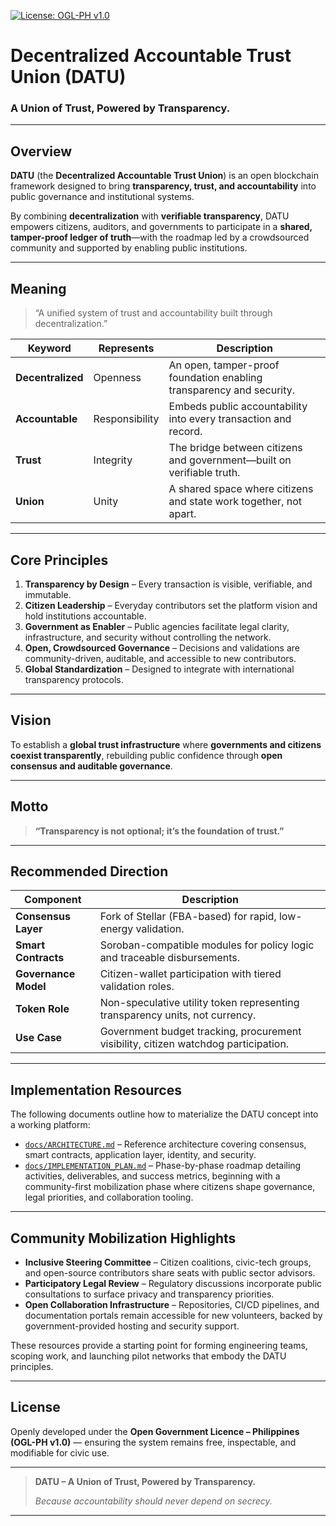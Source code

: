 [![License: OGL-PH v1.0](https://img.shields.io/badge/License-OGL--PH%20v1.0-brightgreen.svg)](https://datuph.org/licence/ogl-ph-v1)
# Decentralized Accountable Trust Union (DATU)

### A Union of Trust, Powered by Transparency.

---

## Overview

**DATU** (the **Decentralized Accountable Trust Union**) is an open blockchain framework designed to bring **transparency, trust, and accountability** into public governance and institutional systems.

By combining **decentralization** with **verifiable transparency**, DATU empowers citizens, auditors, and governments to participate in a **shared, tamper-proof ledger of truth**—with the roadmap led by a crowdsourced community and supported by enabling public institutions.

---

## Meaning

> “A unified system of trust and accountability built through decentralization.”

| Keyword | Represents | Description |
|----------|-------------|--------------|
| **Decentralized** | Openness | An open, tamper-proof foundation enabling transparency and security. |
| **Accountable** | Responsibility | Embeds public accountability into every transaction and record. |
| **Trust** | Integrity | The bridge between citizens and government—built on verifiable truth. |
| **Union** | Unity | A shared space where citizens and state work together, not apart. |

---

## Core Principles

1. **Transparency by Design** – Every transaction is visible, verifiable, and immutable.
2. **Citizen Leadership** – Everyday contributors set the platform vision and hold institutions accountable.
3. **Government as Enabler** – Public agencies facilitate legal clarity, infrastructure, and security without controlling the network.
4. **Open, Crowdsourced Governance** – Decisions and validations are community-driven, auditable, and accessible to new contributors.
5. **Global Standardization** – Designed to integrate with international transparency protocols.

---

## Vision

To establish a **global trust infrastructure** where **governments and citizens coexist transparently**, rebuilding public confidence through **open consensus and auditable governance**.

---

## Motto

> **“Transparency is not optional; it’s the foundation of trust.”**

---

## Recommended Direction

| Component | Description |
|------------|--------------|
| **Consensus Layer** | Fork of Stellar (FBA-based) for rapid, low-energy validation. |
| **Smart Contracts** | Soroban-compatible modules for policy logic and traceable disbursements. |
| **Governance Model** | Citizen-wallet participation with tiered validation roles. |
| **Token Role** | Non-speculative utility token representing transparency units, not currency. |
| **Use Case** | Government budget tracking, procurement visibility, citizen watchdog participation. |

---

## Implementation Resources

The following documents outline how to materialize the DATU concept into a working platform:

* [`docs/ARCHITECTURE.md`](docs/ARCHITECTURE.md) – Reference architecture covering consensus, smart contracts, application layer, identity, and security.
* [`docs/IMPLEMENTATION_PLAN.md`](docs/IMPLEMENTATION_PLAN.md) – Phase-by-phase roadmap detailing activities, deliverables, and success metrics, beginning with a community-first mobilization phase where citizens shape governance, legal priorities, and collaboration tooling.

---

## Community Mobilization Highlights

* **Inclusive Steering Committee** – Citizen coalitions, civic-tech groups, and open-source contributors share seats with public sector advisors.
* **Participatory Legal Review** – Regulatory discussions incorporate public consultations to surface privacy and transparency priorities.
* **Open Collaboration Infrastructure** – Repositories, CI/CD pipelines, and documentation portals remain accessible for new volunteers, backed by government-provided hosting and security support.

These resources provide a starting point for forming engineering teams, scoping work, and launching pilot networks that embody the DATU principles.

---

## License

Openly developed under the **Open Government Licence – Philippines (OGL-PH v1.0)** — ensuring the system remains free, inspectable, and modifiable for civic use.

---

> **DATU – A Union of Trust, Powered by Transparency.**
>
> *Because accountability should never depend on secrecy.*

---
